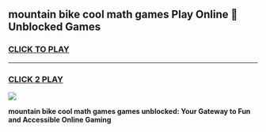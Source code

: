 
## mountain bike cool math games Play Online 👋 Unblocked Games
<h3>
<a href="https://news.freeplayer.one?title=mountain_bike_cool_math_games&ref=17CMG">CLICK TO PLAY</a></h3>
<hr>

<h3>
<a href="https://news.freeplayer.one?title=mountain_bike_cool_math_games&ref=17CMG">CLICK 2 PLAY</a>
  
</h3>

<a href="https://news.freeplayer.one?title=mountain_bike_cool_math_games&ref=17CMG/"><img src="https://clearcache.store/games.png"></a>


**mountain bike cool math games games unblocked: Your Gateway to Fun and Accessible Online Gaming**
